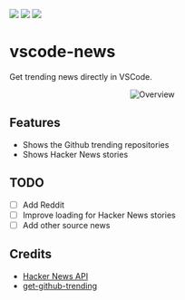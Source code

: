 [![](https://vsmarketplacebadge.apphb.com/version-short/stephpasquini.vscode-news.svg)](https://marketplace.visualstudio.com/items?itemName=stephpasquini.vscode-news)
[![](https://vsmarketplacebadge.apphb.com/downloads-short/stephpasquini.vscode-news.svg)](https://marketplace.visualstudio.com/items?itemName=stephpasquini.vscode-news)
[![](https://vsmarketplacebadge.apphb.com/rating-short/stephpasquini.vscode-news.svg)](https://marketplace.visualstudio.com/items?itemName=stephpasquini.vscode-news)

# vscode-news

Get trending news directly in VSCode.

<p align="center">
  <img src="https://raw.githubusercontent.com/stephpasquini/vscode-news/main/resources/overview.gif" alt="Overview" />
</p>

## Features

- Shows the Github trending repositories
- Shows Hacker News stories

## TODO

- [ ] Add Reddit
- [ ] Improve loading for Hacker News stories
- [ ] Add other source news

## Credits

- [Hacker News API](https://github.com/HackerNews/API)
- [get-github-trending](https://github.com/pupubird/get-github-trending)
